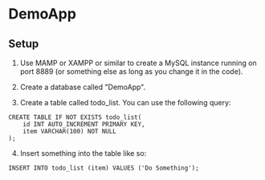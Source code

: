 # DemoApp

## Setup

1. Use MAMP or XAMPP or similar to create a MySQL instance running on port 8889 (or something else as long as you change it in the code).

2. Create a database called "DemoApp".

3. Create a table called todo_list. You can use the following query:

```
CREATE TABLE IF NOT EXISTS todo_list(
	id INT AUTO_INCREMENT PRIMARY KEY,
    item VARCHAR(100) NOT NULL
);
```

4. Insert something into the table like so:

```
INSERT INTO todo_list (item) VALUES ('Do Something');
```
